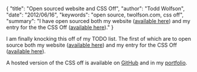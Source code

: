 {
  "title": "Open sourced website and CSS Off",
  "author": "Todd Wolfson",
  "date": "2012/06/16",
  "keywords": "open source, twolfson.com, css off",
  "summary": "I have open sourced both my website ([available here](https://github.com/twolfson/twolfson.com)) and my entry for the the CSS Off ([available here](https://github.com/twolfson/CSS-Off--2011-))."
}

I am finally knocking this off of my TODO list. The first of which are to open source both my website ([available here](https://github.com/twolfson/twolfson.com)) and my entry for the CSS Off ([available here](https://github.com/twolfson/CSS-Off--2011-)).

A hosted version of the CSS off is available on [GitHub](http://twolfson.github.com/CSS-Off--2011-/) and in my [portfolio](http://twolfson.com/public/portfolio/css_off/).